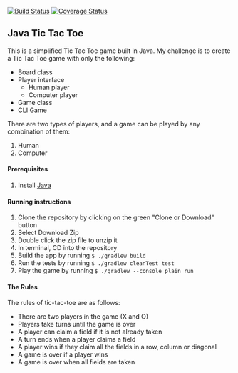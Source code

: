 [![Build Status](https://travis-ci.org/pelensky/SimplifiedTTT.svg?branch=master)](https://travis-ci.org/pelensky/SimplifiedTTT)
[![Coverage Status](https://coveralls.io/repos/github/pelensky/SimplifiedTTT/badge.svg?branch=master)](https://coveralls.io/github/pelensky/SimplifiedTTT?branch=master)

## Java Tic Tac Toe 

This is a simplified Tic Tac Toe game built in Java. My challenge is to create a Tic Tac Toe game with only the following:
* Board class
* Player interface
  * Human player
  * Computer player
* Game class
* CLI Game

There are two types of players, and a game can be played by any combination of them:
1. Human
2. Computer

#### Prerequisites 
1. Install [Java](http://www.oracle.com/technetwork/java/javase/downloads/index.html)

#### Running instructions
1. Clone the repository by clicking on the green "Clone or Download" button
2. Select Download Zip
3. Double click the zip file to unzip it
4. In terminal, CD into the repository
5. Build the app by running `$ ./gradlew build`
6. Run the tests by running `$ ./gradlew cleanTest test`
7. Play the game by running `$ ./gradlew --console plain run`

#### The Rules

The rules of tic-tac-toe are as follows:

* There are two players in the game (X and O)
* Players take turns until the game is over
* A player can claim a field if it is not already taken
* A turn ends when a player claims a field
* A player wins if they claim all the fields in a row, column or diagonal
* A game is over if a player wins
* A game is over when all fields are taken
